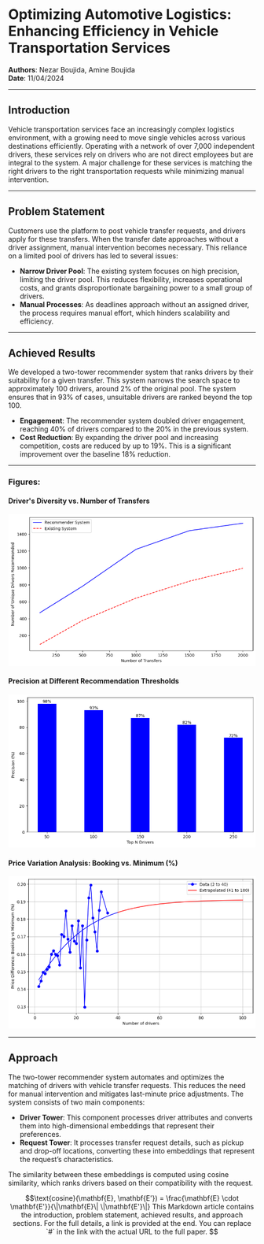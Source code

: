 # Optimizing Automotive Logistics: Enhancing Efficiency in Vehicle Transportation Services

**Authors**: Nezar Boujida, Amine Boujida  
**Date**: 11/04/2024  

---

## Introduction

Vehicle transportation services face an increasingly complex logistics environment, with a growing need to move single vehicles across various destinations efficiently. Operating with a network of over 7,000 independent drivers, these services rely on drivers who are not direct employees but are integral to the system. A major challenge for these services is matching the right drivers to the right transportation requests while minimizing manual intervention.

---

## Problem Statement

Customers use the platform to post vehicle transfer requests, and drivers apply for these transfers. When the transfer date approaches without a driver assignment, manual intervention becomes necessary. This reliance on a limited pool of drivers has led to several issues:

- **Narrow Driver Pool**: The existing system focuses on high precision, limiting the driver pool. This reduces flexibility, increases operational costs, and grants disproportionate bargaining power to a small group of drivers.
- **Manual Processes**: As deadlines approach without an assigned driver, the process requires manual effort, which hinders scalability and efficiency.

---

## Achieved Results

We developed a two-tower recommender system that ranks drivers by their suitability for a given transfer. This system narrows the search space to approximately 100 drivers, around 2% of the original pool. The system ensures that in 93% of cases, unsuitable drivers are ranked beyond the top 100.

- **Engagement**: The recommender system doubled driver engagement, reaching 40% of drivers compared to the 20% in the previous system.
- **Cost Reduction**: By expanding the driver pool and increasing competition, costs are reduced by up to 19%. This is a significant improvement over the baseline 18% reduction.

---

### Figures:

#### Driver's Diversity vs. Number of Transfers
![Driver's Diversity vs. Number of Transfers](compar.png)

#### Precision at Different Recommendation Thresholds
![Precision at Different Recommendation Thresholds](precision.png)

#### Price Variation Analysis: Booking vs. Minimum (\%)
![Price Variation Analysis](offic_margin.png)

---

## Approach

The two-tower recommender system automates and optimizes the matching of drivers with vehicle transfer requests. This reduces the need for manual intervention and mitigates last-minute price adjustments. The system consists of two main components:

- **Driver Tower**: This component processes driver attributes and converts them into high-dimensional embeddings that represent their preferences.
- **Request Tower**: It processes transfer request details, such as pickup and drop-off locations, converting these into embeddings that represent the request’s characteristics.

The similarity between these embeddings is computed using cosine similarity, which ranks drivers based on their compatibility with the request.

```math
\text{cosine}(\mathbf{E}, \mathbf{E'}) = \frac{\mathbf{E} \cdot \mathbf{E'}}{\|\mathbf{E}\| \|\mathbf{E'}\|}


This Markdown article contains the introduction, problem statement, achieved results, and approach sections. For the full details, a link is provided at the end. You can replace `#` in the link with the actual URL to the full paper.
